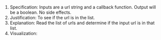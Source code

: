 1. Specification:
Inputs are a url string and a callback function. 
Output will be a boolean. No side effects.
2. Justification:
To see if the url is in the list.
3. Explanation:
Read the list of urls and determine if the input url is in that list.
4. Visualization: